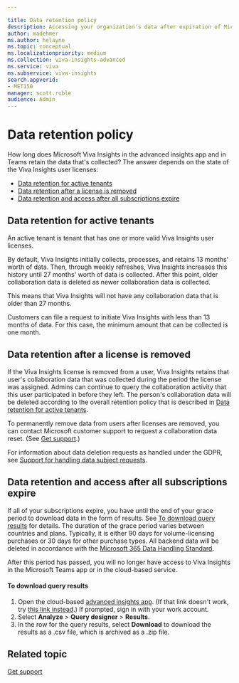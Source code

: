 ```yaml
---

title: Data retention policy
description: Accessing your organization's data after expiration of Microsoft Viva Insights subscriptions or removal of licenses
author: madehmer
ms.author: helayne
ms.topic: conceptual
ms.localizationpriority: medium 
ms.collection: viva-insights-advanced 
ms.service: viva 
ms.subservice: viva-insights 
search.appverid: 
- MET150 
manager: scott.ruble
audience: Admin
---
```


# Data retention policy

How long does Microsoft Viva Insights in the advanced insights app and in Teams retain the data that's collected? The answer depends on the state of the Viva Insights user licenses:

* [Data retention for active tenants](#data-retention-for-active-tenants)
* [Data retention after a license is removed](#data-retention-after-a-license-is-removed)
* [Data retention and access after all subscriptions expire](#data-retention-and-access-after-all-subscriptions-expire)

## Data retention for active tenants

An active tenant is tenant that has one or more valid Viva Insights user licenses.

By default, Viva Insights initially collects, processes, and retains 13 months' worth of data. Then, through weekly refreshes, Viva Insights increases this history until 27 months' worth of data is collected. After this point, older collaboration data is deleted as newer collaboration data is collected.

This means that Viva Insights will not have any collaboration data that is older than 27 months.

Customers can file a request to initiate Viva Insights with less than 13 months of data. For this case, the minimum amount that can be collected is one month.

## Data retention after a license is removed

If the Viva Insights license is removed from a user, Viva Insights retains that user's collaboration data that was collected during the period the license was assigned. Admins can continue to query the collaboration activity that this user participated in before they left. The person's collaboration data will be deleted according to the overall retention policy that is described in [Data retention for active tenants](#data-retention-for-active-tenants).

To permanently remove data from users after licenses are removed, you can contact Microsoft customer support to request a collaboration data reset. (See [Get support](../overview/getting-support.md).)

For information about data deletion requests as handled under the GDPR, see [Support for handling data subject requests](data-protection-considerations.md#support-for-handling-data-subject-requests).

## Data retention and access after all subscriptions expire

If all of your subscriptions expire, you have until the end of your grace period to download data in the form of results. See [To download query results](#to-download-query-results) for details. The duration of the grace period varies between countries and plans. Typically, it is either 90 days for volume-licensing purchases or 30 days for other purchase types. All backend data will be deleted in accordance with the [Microsoft 365 Data Handling Standard](/office365/Enterprise/office-365-data-retention-deletion-and-destruction-overview).

After this period has passed, you will no longer have access to Viva Insights in the Microsoft Teams app or in the cloud-based service.

#### To download query results

1. Open the cloud-based [advanced insights app](https://workplaceanalytics.office.com/). (If that link doesn't work, try [this link instead](https://workplaceanalytics-eu.office.com/).) If prompted, sign in with your work account.
2. Select **Analyze** > **Query designer** > **Results**.
3. In the row for the query results, select **Download** to download the results as a .csv file, which is archived as a .zip file.

## Related topic

[Get support](../overview/getting-support.md)
